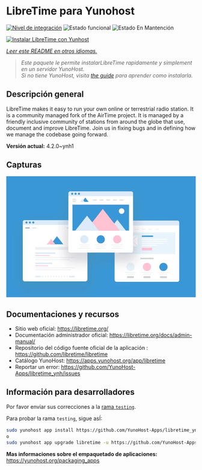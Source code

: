 <!--
Este archivo README esta generado automaticamente<https://github.com/YunoHost/apps/tree/master/tools/readme_generator>
No se debe editar a mano.
-->

# LibreTime para Yunohost

[![Nivel de integración](https://apps.yunohost.org/badge/integration/libretime)](https://ci-apps.yunohost.org/ci/apps/libretime/)
![Estado funcional](https://apps.yunohost.org/badge/state/libretime)
![Estado En Mantención](https://apps.yunohost.org/badge/maintained/libretime)

[![Instalar LibreTime con Yunhost](https://install-app.yunohost.org/install-with-yunohost.svg)](https://install-app.yunohost.org/?app=libretime)

*[Leer este README en otros idiomas.](./ALL_README.md)*

> *Este paquete le permite instalarLibreTime rapidamente y simplement en un servidor YunoHost.*  
> *Si no tiene YunoHost, visita [the guide](https://yunohost.org/install) para aprender como instalarla.*

## Descripción general

LibreTime makes it easy to run your own online or terrestrial radio station. It is a community managed fork of the AirTime project.
It is managed by a friendly inclusive community of stations from around the globe that use, document and improve LibreTime. Join us in fixing bugs and in defining how we manage the codebase going forward.


**Versión actual:** 4.2.0~ynh1

## Capturas

![Captura de LibreTime](./doc/screenshots/example.jpg)

## Documentaciones y recursos

- Sitio web oficial: <https://libretime.org/>
- Documentación administrador oficial: <https://libretime.org/docs/admin-manual/>
- Repositorio del código fuente oficial de la aplicación : <https://github.com/libretime/libretime>
- Catálogo YunoHost: <https://apps.yunohost.org/app/libretime>
- Reportar un error: <https://github.com/YunoHost-Apps/libretime_ynh/issues>

## Información para desarrolladores

Por favor enviar sus correcciones a la [rama `testing`](https://github.com/YunoHost-Apps/libretime_ynh/tree/testing).

Para probar la rama `testing`, sigue asÍ:

```bash
sudo yunohost app install https://github.com/YunoHost-Apps/libretime_ynh/tree/testing --debug
o
sudo yunohost app upgrade libretime -u https://github.com/YunoHost-Apps/libretime_ynh/tree/testing --debug
```

**Mas informaciones sobre el empaquetado de aplicaciones:** <https://yunohost.org/packaging_apps>
